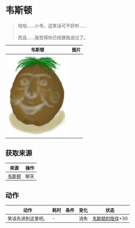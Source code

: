 # 韦斯顿  
> 哈哈……小韦，这笑话可不好听……<br><br>而且……我觉得你已经跟我说过了。<br>  
  
  韦斯顿  |   图片   
 ----  |  ----:   
   |  <img decoding="async" src="Sprite/Weston.png" href="a.md" style="max-width:300px;max-height:300px;">   
  
## 获取来源  
来源  |  操作  
----  |  ----  
[韦斯顿](Weston.md)  |  聊天  
## 动作  
动作  |  耗时  |  条件  |  变化  |  状态  
----  |  ----  |  ----  |  ----  |  ----  
笑话先讲到这里吧。<br>  |  -  |    |  消失  |  [韦斯顿的陪伴](WestonCompany.md)+30  
